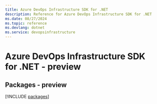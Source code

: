 ```yaml
---
title: Azure DevOps Infrastructure SDK for .NET
description: Reference for Azure DevOps Infrastructure SDK for .NET
ms.date: 08/27/2024
ms.topic: reference
ms.devlang: dotnet
ms.service: devopsinfrastructure
---
```

# Azure DevOps Infrastructure SDK for .NET - preview
## Packages - preview
[!INCLUDE [packages](devops-infrastructure-index.md)]